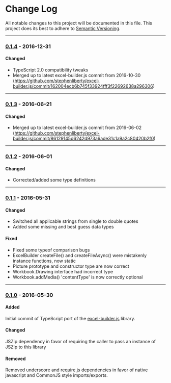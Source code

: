 ﻿# Change Log
All notable changes to this project will be documented in this file.
This project does its best to adhere to [Semantic Versioning](http://semver.org/).


--------
### [0.1.4](N/A) - 2016-12-31
#### Changed
* TypeScript 2.0 compatibility tweaks
* Merged up to latest excel-builder.js commit from 2016-10-30 (https://github.com/stephenliberty/excel-builder.js/commit/162004ecb6b745f33924fff3f22692638a296306)


--------
### [0.1.3](N/A) - 2016-06-21
#### Changed
* Merged up to latest excel-builder.js commit from 2016-06-02 (https://github.com/stephenliberty/excel-builder.js/commit/86129145d6242d973a6ade31c1a9a2c80420b2f0)


--------
### [0.1.2](https://github.com/TeamworkGuy2/excel-builder-ts/commit/bf2bbb96b52e8a5dc6fb8156533abd74e9b05e59) - 2016-06-01
#### Changed
* Corrected/added some type definitions


--------
### [0.1.1](https://github.com/TeamworkGuy2/excel-builder-ts/commit/c0d76ebed850b73aeb7eed4c52830f27e1df7bae) - 2016-05-31
#### Changed
* Switched all applicable strings from single to double quotes
* Added some missing and best guess data types

#### Fixed
* Fixed some typeof comparison bugs
* ExcelBuilder createFile() and createFileAsync() were mistakenly instance functions, now static
* Picture prototype and constructor type are now correct
* Workbook.Drawing interface had incorrect type
* Workbook.addMedia() 'contentType' is now correctly optional


--------
### [0.1.0](https://github.com/TeamworkGuy2/excel-builder-ts/commit/67ec7eedbcb88d43ac4ad1c02130183c8b8126ef) - 2016-05-30
#### Added
Initial commit of TypeScript port of the [excel-builder.js](https://github.com/stephenliberty/excel-builder.js) library.

#### Changed
JSZip dependency in favor of requiring the caller to pass an instance of JSZip to this library

#### Removed
Removed underscore and require.js dependencies in favor of native javascript and CommonJS style imports/exports.